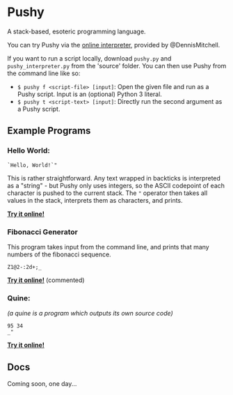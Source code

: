 # Pushy

A stack-based, esoteric programming language.

You can try Pushy via the [online interpreter](https://tio.run/nexus/pushy), provided by @DennisMitchell.

If you want to run a script locally, download `pushy.py` and `pushy_interpreter.py` from the 'source' folder. You can then use Pushy from the command line like so:

 - `$ pushy f <script-file> [input]`: Open the given file and run as a Pushy script. Input is an (optional) Python 3 literal.
 - `$ pushy t <script-text> [input]`: Directly run the second argument as a Pushy script.

## Example Programs

### Hello World:

    `Hello, World!`"
    
This is rather straightforward. Any text wrapped in backticks is interpreted as a "string" - but Pushy only uses integers, so the ASCII codepoint of each character is pushed to the current stack. The `"` operator then takes all values in the stack, interprets them as characters, and prints.

[**Try it online!**](https://tio.run/nexus/pushy#@5/gkZqTk6@jEJ5flJOimKD0/z8A)

### Fibonacci Generator

This program takes input from the command line, and prints that many numbers of the fibonacci sequence.

    Z1@2-:2d+;_

[**Try it online!**](https://tio.run/nexus/pushy#LY8xT8QwDIX3/Io3guihtmNZWBhYDsQIh1AuzbURqV0lzqH79SVp68WW/ez3eTnhPcXxhjnwEPQEYQyWbNBiIaPFxYUoOOZ8ZtLGOFCazjbER6Wwxgmv0@ydcdLB0ZwELoIJUbT5Vc3npikuaKCpR62e98UPe82X7CatcHPW944GfNUVmgr0rdpDtyqPhxbiJhvRc4c7GbOHYYqptOheoe0fig6bUSHPM/BlLb3OP7S4ap9sVE@7@0tm8cyz@tkbb0kK/t/IfmdSWJalqf8B) (commented)

### Quine:

_(a quine is a program which outputs its own source code)_

    95 34
    _"
    
[**Try it online!**](https://tio.run/nexus/pushy#@29pqmBswhWvxPX/PwA)

## Docs

Coming soon, one day...

